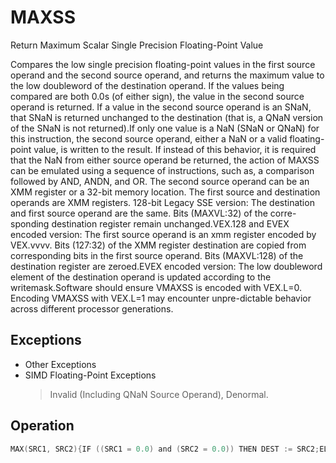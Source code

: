 # MAXSS

Return Maximum Scalar Single Precision Floating-Point Value

Compares the low single precision floating-point values in the first source operand and the second source operand, and returns the maximum value to the low doubleword of the destination operand.
If the values being compared are both 0.0s (of either sign), the value in the second source operand is returned.
If a value in the second source operand is an SNaN, that SNaN is returned unchanged to the destination (that is, a QNaN version of the SNaN is not returned).If only one value is a NaN (SNaN or QNaN) for this instruction, the second source operand, either a NaN or a valid floating-point value, is written to the result.
If instead of this behavior, it is required that the NaN from either source operand be returned, the action of MAXSS can be emulated using a sequence of instructions, such as, a comparison followed by AND, ANDN, and OR.
The second source operand can be an XMM register or a 32-bit memory location.
The first source and destination operands are XMM registers.
128-bit Legacy SSE version: The destination and first source operand are the same.
Bits (MAXVL:32) of the corre-sponding destination register remain unchanged.VEX.128 and EVEX encoded version: The first source operand is an xmm register encoded by VEX.vvvv.
Bits (127:32) of the XMM register destination are copied from corresponding bits in the first source operand.
Bits (MAXVL:128) of the destination register are zeroed.EVEX encoded version: The low doubleword element of the destination operand is updated according to the writemask.Software should ensure VMAXSS is encoded with VEX.L=0.
Encoding VMAXSS with VEX.L=1 may encounter unpre-dictable behavior across different processor generations.

## Exceptions

- Other Exceptions
- SIMD Floating-Point Exceptions
  > Invalid (Including QNaN Source Operand), Denormal.

## Operation

```C
MAX(SRC1, SRC2){IF ((SRC1 = 0.0) and (SRC2 = 0.0)) THEN DEST := SRC2;ELSE IF (SRC1 = NaN) THEN DEST := SRC2; FI;ELSE IF (SRC2 = NaN) THEN DEST := SRC2; FI;ELSE IF (SRC1 > SRC2) THEN DEST := SRC1;}VMAXSS (EVEX Encoded Version)IF k1[0] or *no writemask*THENDEST[31:0] := MAX(SRC1[31:0], SRC2[31:0])ELSE IF *merging-masking*; merging-maskingTHEN *DEST[31:0] remains unchanged*ELSE ; zeroing-maskingTHEN DEST[31:0] := 0FI;FI;DEST[127:32] := SRC1[127:32]DEST[MAXVL-1:128] := 0VMAXSS (VEX.128 Encoded Version)DEST[31:0] := MAX(SRC1[31:0], SRC2[31:0])DEST[127:32] := SRC1[127:32]DEST[MAXVL-1:128] := 0MAXSS (128-bit Legacy SSE Version)DEST[31:0] := MAX(DEST[31:0], SRC[31:0])DEST[MAXVL-1:32] (Unmodified)Intel C/C++ Compiler Intrinsic EquivalentVMAXSS __m128 _mm_max_round_ss( __m128 a, __m128 b, int);VMAXSS __m128 _mm_mask_max_round_ss(__m128 s, __mmask8 k, __m128 a, __m128 b, int);VMAXSS __m128 _mm_maskz_max_round_ss( __mmask8 k, __m128 a, __m128 b, int);MAXSS __m128 _mm_max_ss(__m128 a, __m128 b)
```
